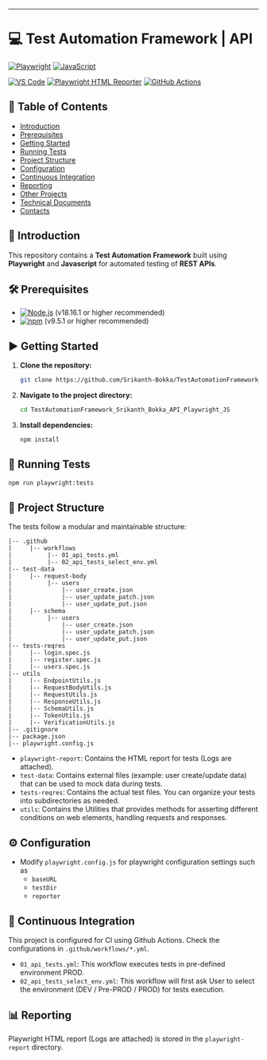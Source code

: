 
---
# 💻 Test Automation Framework | API 

[![Playwright](https://img.shields.io/badge/Playwright-34495E?style=for-the-badge&logo=playwright&logoColor=white)](https://playwright.dev/)
[![JavaScript](https://img.shields.io/badge/JavaScript-F7DF1E?style=for-the-badge&logo=javascript&logoColor=black)](https://js.org/index.html) 

[![VS Code](https://img.shields.io/badge/VS_Code-007ACC?style=for-the-badge&logo=visual-studio-code&logoColor=white)](https://code.visualstudio.com/)
[![Playwright HTML Reporter](https://img.shields.io/badge/Playwright%20HTML%20Reporter-<COLOR>?style=for-the-badge&logo=playwright&logoColor=white)](https://www.npmjs.com/package/playwright-html-reporter)
[![GitHub Actions](https://img.shields.io/badge/GitHub%20Actions-2088FF?style=for-the-badge&logo=github-actions&logoColor=white)](https://github.com/features/actions) 

## 📑 Table of Contents
<!-- # - [Video Tutorial](#video-tutorial) -->
- [Introduction](#introduction)
- [Prerequisites](#prerequisites)
- [Getting Started](#getting-started)
- [Running Tests](#running-tests)
- [Project Structure](#project-structure)
- [Configuration](#configuration)
- [Continuous Integration](#continuous-integration)
- [Reporting](#reporting)
- [Other Projects](#other-projects)
- [Technical Documents](#technical-documents)
- [Contacts](#contacts)

## 📖 Introduction
This repository contains a **Test Automation Framework** built using **Playwright** and **Javascript** for automated testing of **REST APIs**.

<!-- ## 🎥 Video Tutorial

<a href="https://www.youtube.com/watch?v=g0nG6aPbpl4&list=PLrBBHmoBFxBUu9G7haETpa0B03H9GnfKX"> <img src="https://img.youtube.com/vi/g0nG6aPbpl4/0.jpg" alt="Test Automation Framework | WEB | Cypress + JS" width="200"> </a>

Click on the image above to watch the tutorials. -->

## 🛠️ Prerequisites

- [![Node.js](https://img.shields.io/badge/Node.js-43853D?style=for-the-badge&logo=node.js&logoColor=white)](https://nodejs.org/) (v18.16.1 or higher recommended)
- [![npm](https://img.shields.io/badge/npm-CB3837?style=for-the-badge&logo=npm&logoColor=white)](https://www.npmjs.com/) (v9.5.1 or higher recommended)

## ▶️ Getting Started

1. **Clone the repository:**

   ```bash
   git clone https://github.com/Srikanth-Bokka/TestAutomationFramework_Srikanth_Bokka_API_Playwright_JS.git
   ```

2. **Navigate to the project directory:**

   ```bash
   cd TestAutomationFramework_Srikanth_Bokka_API_Playwright_JS
   ```

3. **Install dependencies:**

   ```bash
   npm install
   ```

## 🚀 Running Tests

  ```bash
  npm run playwright:tests
  ```

## 📁 Project Structure

The tests follow a modular and maintainable structure:

```
|-- .github
|     |-- workflows
|          |-- 01_api_tests.yml
|          |-- 02_api_tests_select_env.yml
|-- test-data
|     |-- request-body
|          |-- users
|              |-- user_create.json
|              |-- user_update_patch.json
|              |-- user_update_put.json
|     |-- schema
|          |-- users
|              |-- user_create.json
|              |-- user_update_patch.json
|              |-- user_update_put.json
|-- tests-reqres
|     |-- login.spec.js
|     |-- register.spec.js
|     |-- users.spec.js
|-- utils
|     |-- EndpointUtils.js
|     |-- RequestBodyUtils.js
|     |-- RequestUtils.js
|     |-- ResponseUtils.js
|     |-- SchemaUtils.js
|     |-- TokenUtils.js
|     |-- VerificationUtils.js
|-- .gitignore
|-- package.json
|-- playwright.config.js
```

- `playwright-report`: Contains the HTML report for tests (Logs are attached).
- `test-data`: Contains external files (example: user create/update data) that can be used to mock data during tests.
- `tests-reqres`: Contains the actual test files. You can organize your tests into subdirectories as needed. 
- `utils`: Contains the Utilities that provides methods for asserting different conditions on web elements, handling requests and responses.

## ⚙️ Configuration

- Modify `playwright.config.js` for playwright configuration settings such as
  - `baseURL`
  - `testDir`
  - `reporter`

## 🔄 Continuous Integration

This project is configured for CI using Github Actions. Check the configurations in `.github/workflows/*.yml`.

- `01_api_tests.yml`: This workflow executes tests in pre-defined environment PROD.
- `02_api_tests_select_env.yml`: This workflow will first ask User to select the environment (DEV / Pre-PROD / PROD) for tests execution.

## 📊 Reporting

Playwright HTML report (Logs are attached) is stored in the `playwright-report` directory.